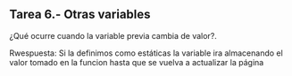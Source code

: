 ## Tarea 6.- Otras variables
¿Qué ocurre cuando la variable previa cambia de valor?.


Rwespuesta: Si la definimos como estáticas la variable ira almacenando el valor tomado en la funcion hasta que se vuelva a actualizar la página